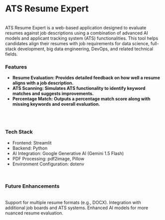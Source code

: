 <h1>ATS Resume Expert</h1>
<br>
ATS Resume Expert is a web-based application designed to evaluate resumes against job descriptions using a combination of advanced AI models and applicant tracking system (ATS) functionalities. This tool helps candidates align their resumes with job requirements for data science, full-stack development, big data engineering, DevOps, and related technical fields.
<br>
<h3>Features</h3>
<ul>
<li><b>Resume Evaluation: Provides detailed feedback on how well a resume aligns with a job description.</b></li>
<li><b>ATS Scanning: Simulates ATS functionality to identify keyword matches and suggests improvements.</b></li>
<li><b>Percentage Match: Outputs a percentage match score along with missing keywords and overall evaluation.</b></li>
</ul>
<br>
<br>
<h3>Tech Stack</h3>
<ul>
<li>Frontend: Streamlit</li>
<li>Backend: Python</li>
<li>AI Integration: Google Generative AI (Gemini 1.5 Flash)</li>
<li>PDF Processing: pdf2image, Pillow</li>
<li>Environment Configuration: dotenv</li>
</ul>
<br>
<h3>Future Enhancements</h3>
<br>
Support for multiple resume formats (e.g., DOCX).
Integration with additional job boards and ATS systems.
Enhanced AI models for more nuanced resume evaluation.



